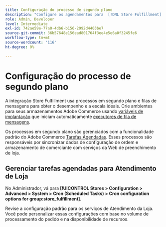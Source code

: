 ```yaml
---
title: Configuração do processo de segundo plano
description: "Configure os agendamentos para  [!DNL Store Fulfillment] processos em segundo plano usados na sincronização de dados com os serviços de preenchimento."
role: Admin, Developer
level: Intermediate
exl-id: 742ae59e-77a0-4db6-b156-2992d4403be7
source-git-commit: 36b57648e156ead801764f3ee4e5e6a0f3245fe6
workflow-type: tm+mt
source-wordcount: '116'
ht-degree: 0%

---
```



# Configuração do processo de segundo plano

A integração Store Fulfillment usa processos em segundo plano e filas de mensagens para obter o desempenho e a escala ideais. Crie ambientes para seus armazenamentos Adobe Commerce usando [variáveis de implantação](https://devdocs.magento.com/cloud/env/variables-deploy.html#cron_consumers_runner) que iniciam automaticamente [executores de fila de mensagens](https://devdocs.magento.com/guides/v2.4/config-guide/mq/rabbitmq-overview.html).

Os processos em segundo plano são gerenciados com a funcionalidade padrão do Adobe Commerce [Tarefas Agendadas](https://docs.magento.com/user-guide/system/cron.html). Esses processos são responsáveis por sincronizar dados de configuração de ordem e armazenamento de comerciante com serviços da Web de preenchimento de loja.

## Gerenciar tarefas agendadas para Atendimento de Loja

No Administrador, vá para **[!UICONTROL Stores > Configuration > Advanced > System > Cron (Scheduled Tasks) > Cron configuration options for group:store_fulfillment]**.

Revise a configuração padrão para os serviços de Atendimento da Loja. Você pode personalizar essas configurações com base no volume de processamento do pedido e na disponibilidade de recursos.
